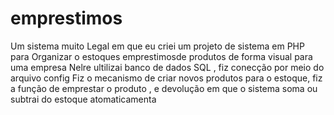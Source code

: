 # emprestimos
Um sistema muito Legal em que eu criei um projeto de sistema em PHP para Organizar o estoques emprestimosde produtos de forma visual para uma empresa
Nelre ultilizai banco de dados SQL , fiz conecção por meio do arquivo config
 Fiz o mecanismo de criar novos produtos para o estoque, 
 fiz a função de emprestar o produto , e devolução em que o sistema soma ou subtrai do estoque atomaticamenta
